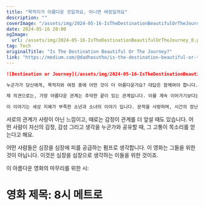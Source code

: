 ```yaml
---
title: "목적지가 아름다운 것일까요, 아니면 여정일까요"
description: ""
coverImage: "/assets/img/2024-05-16-IsTheDestinationBeautifulOrTheJourney_0.png"
date: 2024-05-16 20:00
ogImage: 
  url: /assets/img/2024-05-16-IsTheDestinationBeautifulOrTheJourney_0.png
tag: Tech
originalTitle: "Is The Destination Beautiful Or The Journey?"
link: "https://medium.com/@dadhosutho/is-the-destination-beautiful-or-the-journey-24a59869e6fe"
---
```



```markdown
![Destination or Journey](/assets/img/2024-05-16-IsTheDestinationBeautifulOrTheJourney_0.png)

누군가가 당신에게, 목적지와 여정 중에 어떤 것이 더 아름다운가요? 대답은 함께여야 합니다. 세계의 슬픔이 잊혀지고 사라질 수 있는 공감대라고 시인은 말합니다:

제 의견으로는, 가장 아름다운 관계는 추악한 끝이 있는 관계입니다. 이를 계속 이어가기보다는 아름다운 끝을 주는 것입니다. 하지만 우리의 비극은 우리가 자유롭게 놓아주는 것을 사랑으로 여기지 않는다는 것입니다. 우리는 사랑을 다른 것으로 이해해 왔습니다.

이 이야기는 세상 지혜가 부족한 소년과 소녀의 이야기 입니다. 문학을 사랑하며, 시간의 장난스러운 굴곡이 서로를 만나게 했습니다.
```

<div class="content-ad"></div>

서로의 관계가 사랑이 아닌 느낌이고, 때로는 감정이 관계를 더 앞설 때도 있습니다. 어떤 사람이 자신의 감정, 감성 그리고 생각을 누군가와 공유할 때, 그 고통이 목소리를 얻는다고 해요.

어떤 사람들은 심장을 심장에 피를 공급하는 펌프로 생각합니다. 이 영화는 그들을 위한 것이 아닙니다. 이것은 심장을 심장으로 생각하는 이들을 위한 것이죠.

이 아름다운 영화의 마무리를 위한 시:

# 영화 제목: 8시 메트로